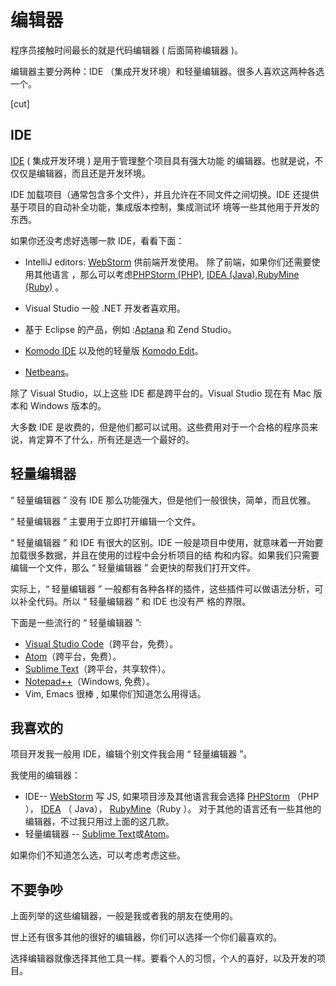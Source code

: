 # 编辑器

程序员接触时间最长的就是代码编辑器 ( 后面简称编辑器 )。

编辑器主要分两种：IDE （集成开发环境）和轻量编辑器。很多人喜欢这两种各选一个。

[cut]

## IDE

[IDE](https://en.wikipedia.org/wiki/Integrated_development_environment) ( 集成开发环境 ) 是用于管理整个项目具有强大功能
的编辑器。也就是说，不仅仅是编辑器，而且还是开发环境。

IDE 加载项目（通常包含多个文件），并且允许在不同文件之间切换。IDE 还提供基于项目的自动补全功能，集成版本控制，集成测试环
境等一些其他用于开发的东西。

如果你还没考虑好选哪一款 IDE，看看下面：

* IntelliJ editors: [WebStorm](http://www.jetbrains.com/webstorm/) 供前端开发使用。 除了前端，如果你们还需要使用其他语言
	，那么可以考虑[PHPStorm (PHP)](http://www.jetbrains.com/phpstorm/),
	[IDEA (Java)](http://www.jetbrains.com/idea/),[RubyMine (Ruby)](http://www.jetbrains.com/ruby/) 。

* Visual Studio 一般 .NET 开发者喜欢用。
* 基于 Eclipse 的产品，例如 :[Aptana](http://www.aptana.com/) 和 Zend Studio。
* [Komodo IDE](http://www.activestate.com/komodo-ide) 以及他的轻量版
	[Komodo Edit](http://www.activestate.com/komodo-edit)。
* [Netbeans](http://netbeans.org/)。

除了 Visual Studio，以上这些 IDE 都是跨平台的。Visual Studio 现在有 Mac 版本和 Windows 版本的。

大多数 IDE 是收费的，但是他们都可以试用。这些费用对于一个合格的程序员来说，肯定算不了什么，所有还是选一个最好的。

## 轻量编辑器

“ 轻量编辑器 ” 没有 IDE 那么功能强大，但是他们一般很快，简单，而且优雅。

“ 轻量编辑器 ” 主要用于立即打开编辑一个文件。

“ 轻量编辑器 ” 和 IDE 有很大的区别。IDE 一般是项目中使用，就意味着一开始要加载很多数据，并且在使用的过程中会分析项目的结
构和内容。如果我们只需要编辑一个文件，那么 “ 轻量编辑器 ” 会更快的帮我们打开文件。

实际上，“ 轻量编辑器 ” 一般都有各种各样的插件，这些插件可以做语法分析，可以补全代码。所以 “ 轻量编辑器 ” 和 IDE 也没有严
格的界限。

下面是一些流行的 “ 轻量编辑器 ”:

* [Visual Studio Code](https://code.visualstudio.com/)（跨平台，免费）。
* [Atom](https://atom.io/)（跨平台，免费）。
* [Sublime Text](http://www.sublimetext.com)（跨平台，共享软件）。
* [Notepad++](https://notepad-plus-plus.org/)（Windows, 免费）。
* Vim, Emacs 很棒 , 如果你们知道怎么用得话。

## 我喜欢的

项目开发我一般用 IDE，编辑个别文件我会用 “ 轻量编辑器 ”。

我使用的编辑器：

* IDE-- [WebStorm](http://www.jetbrains.com/webstorm/) 写 JS, 如果项目涉及其他语言我会选择
	[PHPStorm](http://www.jetbrains.com/phpstorm/) （PHP ）， [IDEA](http://www.jetbrains.com/idea/) （ Java），
	[RubyMine](http://www.jetbrains.com/ruby/)（Ruby ）。 对于其他的语言还有一些其他的编辑器，不过我只用过上面的这几款。
* 轻量编辑器 -- [Sublime Text](http://www.sublimetext.com)或[Atom](https://atom.io/)。

如果你们不知道怎么选，可以考虑考虑这些。

## 不要争吵

上面列举的这些编辑器，一般是我或者我的朋友在使用的。

世上还有很多其他的很好的编辑器，你们可以选择一个你们最喜欢的。

选择编辑器就像选择其他工具一样。要看个人的习惯，个人的喜好，以及开发的项目。
